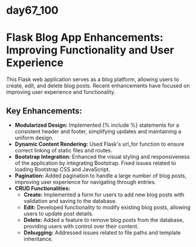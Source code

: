 # day67_100
# Flask Blog App Enhancements: Improving Functionality and User Experience
This Flask web application serves as a blog platform, allowing users to create, edit, and delete blog posts. Recent enhancements have focused on improving user experience and functionality.

## Key Enhancements:
- __Modularized Design:__ Implemented {% include %} statements for a consistent header and footer, simplifying updates and maintaining a uniform design.
- __Dynamic Content Rendering:__ Used Flask's url_for function to ensure correct linking of static files and routes.
- __Bootstrap Integration:__ Enhanced the visual styling and responsiveness of the application by integrating Bootstrap. Fixed issues related to loading Bootstrap CSS and JavaScript.
- __Pagination:__ Added pagination to handle a large number of blog posts, improving user experience for navigating through entries.
- __CRUD Functionalities:__
    - __Create:__ Implemented a form for users to add new blog posts with validation and saving to the database.
    - __Edit:__ Developed functionality to modify existing blog posts, allowing users to update post details.
    - __Delete:__ Added a feature to remove blog posts from the database, providing users with control over their content.
    - __Debugging:__ Addressed issues related to file paths and template inheritance.

